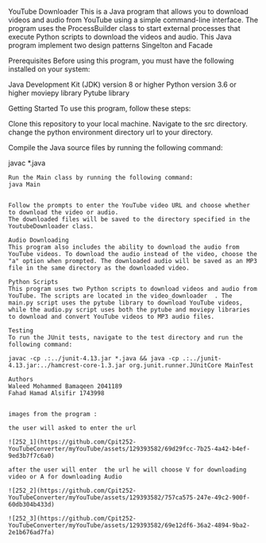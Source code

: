 YouTube Downloader
This is a Java program that allows you to download videos and audio from YouTube using a simple command-line interface. The program uses the ProcessBuilder class to start external processes that execute Python scripts to download the videos and audio.
This Java program implement two design patterns Singelton and Facade 

Prerequisites
Before using this program, you must have the following installed on your system:

Java Development Kit (JDK) version 8 or higher
Python version 3.6 or higher
moviepy library
Pytube library


Getting Started
To use this program, follow these steps:

Clone this repository to your local machine.
Navigate to the src directory.
change the python environment directory url to your directory.

Compile the Java source files by running the following command:

javac *.java
```
Run the Main class by running the following command:
java Main


Follow the prompts to enter the YouTube video URL and choose whether to download the video or audio.
The downloaded files will be saved to the directory specified in the YoutubeDownloader class.

Audio Downloading
This program also includes the ability to download the audio from YouTube videos. To download the audio instead of the video, choose the "a" option when prompted. The downloaded audio will be saved as an MP3 file in the same directory as the downloaded video.

Python Scripts
This program uses two Python scripts to download videos and audio from YouTube. The scripts are located in the video_downloader  . The main.py script uses the pytube library to download YouTube videos, while the audio.py script uses both the pytube and moviepy libraries to download and convert YouTube videos to MP3 audio files.

Testing
To run the JUnit tests, navigate to the test directory and run the following command:

javac -cp .:../junit-4.13.jar *.java && java -cp .:../junit-4.13.jar:../hamcrest-core-1.3.jar org.junit.runner.JUnitCore MainTest

Authors
Waleed Mohammed Bamaqeen 2041189
Fahad Hamad Alsifir 1743998


images from the program :

the user will asked to enter the url

![252_1](https://github.com/Cpit252-YouTubeConverter/myYouTube/assets/129393582/69d29fcc-7b25-4a42-b4ef-9ed3b7f7c6a0)

after the user will enter  the url he will choose V for downloading video or A for downloading Audio 

![252_2](https://github.com/Cpit252-YouTubeConverter/myYouTube/assets/129393582/757ca575-247e-49c2-900f-60db304b433d)

![252_3](https://github.com/Cpit252-YouTubeConverter/myYouTube/assets/129393582/69e12df6-36a2-4894-9ba2-2e1b676ad7fa)



